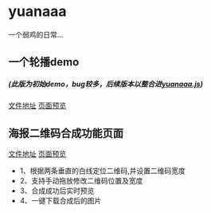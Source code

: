 # yuanaaa
一个弱鸡的日常...

## 一个轮播demo
##### (此版为初始demo，bug较多，后续版本以整合进[yuanaaa.js](https://github.com/wuyuanaaa/yuanaaa.js))
 [文件地址](https://github.com/wuyuanaaa/yuanaaa/tree/master/slider)    [页面预览](https://wuyuanaaa.github.io/yuanaaa/slider/index.html)

## 海报二维码合成功能页面
[文件地址](https://github.com/wuyuanaaa/yuanaaa/tree/master/imgCompound)    [页面预览](https://wuyuanaaa.github.io/yuanaaa/imgCompound/index.html)
+ 1、根据两条垂直的白线定位二维码,并设置二维码宽度
+ 2、支持手动拖放修改二维码位置及宽度
+ 3、合成成功后实时预览
+ 4、一键下载合成后的图片
